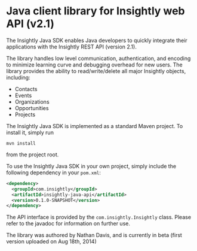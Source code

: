 Java client library for Insightly web API (v2.1)
================================================

The Insightly Java SDK enables Java developers to quickly integrate their applications with the Insightly REST API (version 2.1). 

The library handles low level communication, authentication, and encoding to minimize learning curve and debugging overhead for new users. The library provides the ability to read/write/delete all major Insightly objects, including:

* Contacts
* Events
* Organizations
* Opportunities
* Projects

The Insightly Java SDK is implemented as a standard Maven project.
To install it, simply run

    mvn install

from the project root.

To use the Insightly Java SDK in your own project,
simply include the following dependency in your `pom.xml`:

```xml
<dependency>
  <groupId>com.insightly</groupId>
  <artifactId>insightly-java-api</artifactId>
  <version>0.1.0-SNAPSHOT</version>
</dependency>
```

The API interface is provided by the `com.insightly.Insightly` class.
Please refer to the javadoc for information on further use.

The library was authored by Nathan Davis, and is currently in beta (first version uploaded on Aug 18th, 2014)
